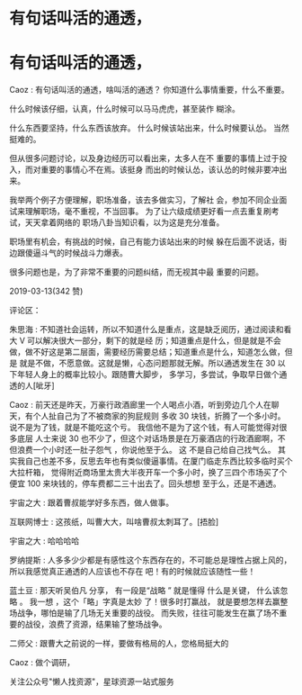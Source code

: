 # 有句话叫活的通透，

# 有句话叫活的通透，

Caoz : 有句话叫活的通透，啥叫活的通透？ 你知道什么事情重要，什么不重要。

什么时候该仔细，认真，什么时候可以马马虎虎，甚至装作 糊涂。

什么东西要坚持，什么东西该放弃。 什么时候该站出来，什么时候要认怂。 当然 挺难的。

但从很多问题讨论，以及身边经历可以看出来，太多人在不 重要的事情上过于投入，而对重要的事情心不在焉。该挺身 而出的时候认怂，该认怂的时候非要冲出来。

我举两个例子方便理解，职场准备，该去多做实习，了解社 会，参加不同企业面试来理解职场，毫不重视，不当回事。 为了让六级成绩更好看一点去重复刷考试，天天拿着网络的 职场八卦当知识看，以为这是充分准备。

职场里有机会，有挑战的时候，自己有能力该站出来的时候 躲在后面不说话，街边跟傻逼斗气的时候战斗力爆表。

很多问题也是，为了非常不重要的问题纠结，而无视其中最 重要的问题。

2019-03-13(342 赞)

评论区：

朱思海 : 不知道社会运转，所以不知道什么是重点，这是缺乏阅历，通过阅读和看大 V 可以解决很大一部分，剩下的就是经 历；知道重点是什么，但是就是不会做，做不好这是第二层面，需要经历需要总结；知道重点是什么，知道怎么做，但是 就是不做，不愿意做。这就是懒，心态问题那就无解。所以通透发生在 30 以下年轻人身上的概率比较小。跟随曹大脚步， 多学习，多尝试，争取早日做个通透的人[呲牙]

Caoz : 前天还是昨天，万豪行政酒廊里一个人喝点小酒，听到旁边几个人在聊天，有个人扯自己为了不被商家的狗屁规则 多收 30 块钱，折腾了一个多小时。说不是为了钱，就是不能吃这个亏。 我信他不是为了这个钱，有人可能觉得对很多底层 人士来说 30 也不少了，但这个对话场景是在万豪酒店的行政酒廊啊，不但浪费一个小时还一肚子怨气 ，你说他至于么。 这 不是自己给自己找气么。 其实我自己也差不多，反思去年也有类似傻逼事情。在厦门临走东西比较多临时买个大拉杆箱， 觉得附近商场里太贵大半夜开车一个多小时，换了三四个市场买了个便宜 100 来块钱的，停车费都二三十出去了。回头想想 至于么，还是不通透。

宇宙之大 : 跟着曹叔能学好多东西，做人做事。

互联网博士 : 这孩纸，叫曹大大，叫啥曹叔太刺耳了。[捂脸]

宇宙之大 : 哈哈哈哈

罗纳提斯 : 人多多少少都是有感性这个东西存在的，不可能总是理性占据上风的，所以我感觉真正通透的人应该也不存在 吧！有的时候就应该随性一些！

蓝土豆 : 那天听吴伯凡 分享， 有一段是“战略 ” 就是懂得 什么是关键， 什么该忽略 。 我一想 ，这个「略」字真是太妙 了！很多时打赢战， 就是要想怎样去赢整场战争，哪怕是输了几场无关重要的战役。 而失败，往往可能发生在赢了场不重 要的战役，浪费了资源，结果输了整场战争。

二师父 : 跟曹大之前说的一样，要做有格局的人，您格局挺大的

Caoz : 做个调研，

关注公众号"懒人找资源"，星球资源一站式服务
